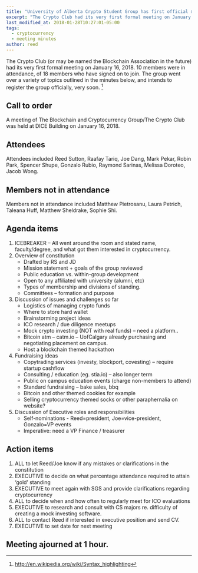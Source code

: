 ```yaml
---
title: "University of Alberta Crypto Student Group has first official meeting"
excerpt: "The Crypto Club had its very first formal meeting on January 16, 2018. 10 members were in attendance, of 18 members who have signed on to join. The group went over a variety of topics outlined in the minutes below, and intends to register the group officially, very soon."
last_modified_at: 2018-01-28T10:27:01-05:00
tags: 
  - cryptocurrency
  - meeting minutes
author: reed
---
```


The Crypto Club (or may be named the Blockchain Association in the future) had its very first formal meeting on January 16, 2018. 10 members were in attendance, of 18 members who have signed on to join. The group went over a variety of topics outlined in the minutes below, and intends to register the group officially, very soon. [^1]

[^1]: <http://en.wikipedia.org/wiki/Syntax_highlighting>

## Call to order
A meeting of The Blockchain and Cryptocurrency Group/The Crypto Club was held at DICE Building on January 16, 2018.

## Attendees
Attendees included Reed Sutton, Raafay Tariq, Joe Dang, Mark Pekar, Robin Park, Spencer Shupe, Gonzalo Rubio, Raymond Sarinas, Melissa Doroteo, Jacob Wong. 

## Members not in attendance
Members not in attendance included Matthew Pietrosanu, Laura Petrich, Taleana Huff, Matthew Sheldrake, Sophie Shi.

## Agenda items
1.	ICEBREAKER – All went around the room and stated name, faculty/degree, and what got them interested in cryptocurrency. 
2.	Overview of constitution
    * Drafted by RS and JD
    * Mission statement + goals of the group reviewed
    * Public education vs. within-group development
    * Open to any affiliated with university (alumni, etc)
    * Types of membership and divisions of standing. 
    * Committees – formation and purpose
3.	Discussion of issues and challenges so far
    * Logistics of managing crypto funds
    * Where to store hard wallet
    * Brainstorming project ideas
    * ICO research / due diligence meetups 
    * Mock crypto investing (NOT with real funds) – need a platform..
    * Bitcoin atm – catm.io – UofCalgary already purchasing and negotiating placement on campus.
    * Host  a blockchain themed hackathon
5.	Fundraising ideas
    * Copytrading services (investy, blockport, covesting) – require startup cashflow
    * Consulting / education (eg. stia.io) – also longer term
    * Public on campus education events (charge non-members to attend)
    * Standard fundraising – bake sales, bbq
    * Bitcoin and other themed cookies for example
    * Selling cryptocurrency themed socks or other paraphernalia on website?
6.	Discussion of Executive roles and responsibilities
    * Self-nominations - Reed=president, Joe=vice-president, Gonzalo=VP events
    * Imperative: need a VP Finance / treasurer

## Action items
1.	ALL to let Reed/Joe know if any mistakes or clarifications in the constitution
2.	EXECUTIVE to decide on what percentage attendance required to attain ‘gold’ standing
3.	EXECUTIVE to meet again with SGS and provide clarifications regarding cryptocurrency
4.	ALL to decide when and how often to regularly meet for ICO evaluations
5.	EXECUTIVE to research and consult with CS majors re. difficulty of creating a mock investing software.
6.	 ALL to contact Reed if interested in executive position and send CV.
7.	EXECUTIVE to set date for next meeting

## Meeting ajourned at 1 hour. 



